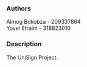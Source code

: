 ### Authors
Almog Bokobza - 209337864 \
Yovel Efraim - 318823010
### Description
The UniSign Project.